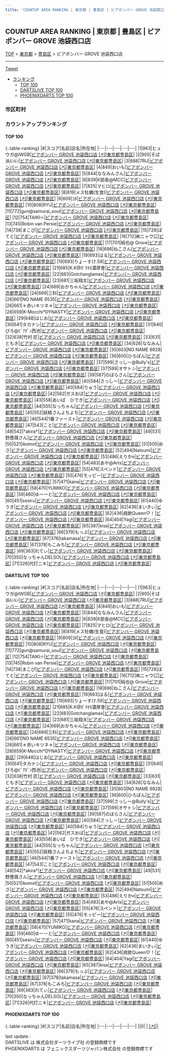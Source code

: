 ```yaml
---
title: 'COUNTUP AREA RANKING | 東京都 | 豊島区 | ビアポンバー GROVE 池袋西口店'
---
```

## COUNTUP AREA RANKING | 東京都 | 豊島区 | ビアポンバー GROVE 池袋西口店

[TOP](/darts/rank/) > [東京都](/darts/rank/東京都/) > [豊島区](/darts/rank/東京都/豊島区/) > ビアポンバー GROVE 池袋西口店

___

<a href="https://twitter.com/share?ref_src=twsrc%5Etfw" data-text="COUNTUP AREA RANKING | 東京都豊島区ビアポンバー GROVE 池袋西口店" class="twitter-share-button" data-hashtags="DARTSLIVE,PHOENIXDARTS,darts,ダーツ" data-show-count="false">Tweet</a>

* [ランキング](#カウントアップランキング)
    * [TOP 100](#top-100)
    * [DARTSLIVE TOP 100](#dartslive-top-100)
    * [PHOENIXDARTS TOP 100](#phoenixdarts-top-100)

### 市区町村

<ul>

</ul>

### カウントアップランキング

#### TOP 100



{:.table-ranking}
|#|スコア|名前|店名|所在地|
|---|---|---|---|---|
|1|963|<span class="rank-name-dl">ヒュウガ@IWGB</span>|<a href="/darts/rank/shops/58ad98675ab98f5f5f9f3321c1147265.html">ビアポンバー GROVE 池袋西口店</a> <a href="https://search.dartslive.com/jp/shop/58ad98675ab98f5f5f9f3321c1147265">[↗]</a>|<a href="/darts/rank/東京都/豊島区">東京都豊島区</a>|
|2|905|<span class="rank-name-dl">そば派ﾙﾝﾙﾝ</span>|<a href="/darts/rank/shops/58ad98675ab98f5f5f9f3321c1147265.html">ビアポンバー GROVE 池袋西口店</a> <a href="https://search.dartslive.com/jp/shop/58ad98675ab98f5f5f9f3321c1147265">[↗]</a>|<a href="/darts/rank/東京都/豊島区">東京都豊島区</a>|
|3|888|<span class="rank-name-dl">7RU</span>|<a href="/darts/rank/shops/58ad98675ab98f5f5f9f3321c1147265.html">ビアポンバー GROVE 池袋西口店</a> <a href="https://search.dartslive.com/jp/shop/58ad98675ab98f5f5f9f3321c1147265">[↗]</a>|<a href="/darts/rank/東京都/豊島区">東京都豊島区</a>|
|4|849|<span class="rank-name-dl">おいも</span>|<a href="/darts/rank/shops/58ad98675ab98f5f5f9f3321c1147265.html">ビアポンバー GROVE 池袋西口店</a> <a href="https://search.dartslive.com/jp/shop/58ad98675ab98f5f5f9f3321c1147265">[↗]</a>|<a href="/darts/rank/東京都/豊島区">東京都豊島区</a>|
|5|844|<span class="rank-name-dl">ななみんさん</span>|<a href="/darts/rank/shops/58ad98675ab98f5f5f9f3321c1147265.html">ビアポンバー GROVE 池袋西口店</a> <a href="https://search.dartslive.com/jp/shop/58ad98675ab98f5f5f9f3321c1147265">[↗]</a>|<a href="/darts/rank/東京都/豊島区">東京都豊島区</a>|
|6|839|<span class="rank-name-dl">K部長@MCC</span>|<a href="/darts/rank/shops/58ad98675ab98f5f5f9f3321c1147265.html">ビアポンバー GROVE 池袋西口店</a> <a href="https://search.dartslive.com/jp/shop/58ad98675ab98f5f5f9f3321c1147265">[↗]</a>|<a href="/darts/rank/東京都/豊島区">東京都豊島区</a>|
|7|825|<span class="rank-name-dl">マヒロ</span>|<a href="/darts/rank/shops/58ad98675ab98f5f5f9f3321c1147265.html">ビアポンバー GROVE 池袋西口店</a> <a href="https://search.dartslive.com/jp/shop/58ad98675ab98f5f5f9f3321c1147265">[↗]</a>|<a href="/darts/rank/東京都/豊島区">東京都豊島区</a>|
|8|819|<span class="rank-name-dl">メス牡蠣(生食)</span>|<a href="/darts/rank/shops/58ad98675ab98f5f5f9f3321c1147265.html">ビアポンバー GROVE 池袋西口店</a> <a href="https://search.dartslive.com/jp/shop/58ad98675ab98f5f5f9f3321c1147265">[↗]</a>|<a href="/darts/rank/東京都/豊島区">東京都豊島区</a>|
|9|809|<span class="rank-name-dl">ｺﾀ</span>|<a href="/darts/rank/shops/58ad98675ab98f5f5f9f3321c1147265.html">ビアポンバー GROVE 池袋西口店</a> <a href="https://search.dartslive.com/jp/shop/58ad98675ab98f5f5f9f3321c1147265">[↗]</a>|<a href="/darts/rank/東京都/豊島区">東京都豊島区</a>|
|10|808|<span class="rank-name-dl">RYU</span>|<a href="/darts/rank/shops/58ad98675ab98f5f5f9f3321c1147265.html">ビアポンバー GROVE 池袋西口店</a> <a href="https://search.dartslive.com/jp/shop/58ad98675ab98f5f5f9f3321c1147265">[↗]</a>|<a href="/darts/rank/東京都/豊島区">東京都豊島区</a>|
|11|772|<span class="rank-name-dl">gun@samurai_soul</span>|<a href="/darts/rank/shops/58ad98675ab98f5f5f9f3321c1147265.html">ビアポンバー GROVE 池袋西口店</a> <a href="https://search.dartslive.com/jp/shop/58ad98675ab98f5f5f9f3321c1147265">[↗]</a>|<a href="/darts/rank/東京都/豊島区">東京都豊島区</a>|
|12|754|<span class="rank-name-dl">TAIKI♾️</span>|<a href="/darts/rank/shops/58ad98675ab98f5f5f9f3321c1147265.html">ビアポンバー GROVE 池袋西口店</a> <a href="https://search.dartslive.com/jp/shop/58ad98675ab98f5f5f9f3321c1147265">[↗]</a>|<a href="/darts/rank/東京都/豊島区">東京都豊島区</a>|
|13|745|<span class="rank-name-dl">Robin van Persie</span>|<a href="/darts/rank/shops/58ad98675ab98f5f5f9f3321c1147265.html">ビアポンバー GROVE 池袋西口店</a> <a href="https://search.dartslive.com/jp/shop/58ad98675ab98f5f5f9f3321c1147265">[↗]</a>|<a href="/darts/rank/東京都/豊島区">東京都豊島区</a>|
|14|738|<span class="rank-name-dl">まこぴ</span>|<a href="/darts/rank/shops/58ad98675ab98f5f5f9f3321c1147265.html">ビアポンバー GROVE 池袋西口店</a> <a href="https://search.dartslive.com/jp/shop/58ad98675ab98f5f5f9f3321c1147265">[↗]</a>|<a href="/darts/rank/東京都/豊島区">東京都豊島区</a>|
|15|728|<span class="rank-name-dl">ぽてと</span>|<a href="/darts/rank/shops/58ad98675ab98f5f5f9f3321c1147265.html">ビアポンバー GROVE 池袋西口店</a> <a href="https://search.dartslive.com/jp/shop/58ad98675ab98f5f5f9f3321c1147265">[↗]</a>|<a href="/darts/rank/東京都/豊島区">東京都豊島区</a>|
|16|712|<span class="rank-name-dl">㈱ニャウ㌮</span>|<a href="/darts/rank/shops/58ad98675ab98f5f5f9f3321c1147265.html">ビアポンバー GROVE 池袋西口店</a> <a href="https://search.dartslive.com/jp/shop/58ad98675ab98f5f5f9f3321c1147265">[↗]</a>|<a href="/darts/rank/東京都/豊島区">東京都豊島区</a>|
|17|701|<span class="rank-name-dl">純也@ Grove</span>|<a href="/darts/rank/shops/58ad98675ab98f5f5f9f3321c1147265.html">ビアポンバー GROVE 池袋西口店</a> <a href="https://search.dartslive.com/jp/shop/58ad98675ab98f5f5f9f3321c1147265">[↗]</a>|<a href="/darts/rank/東京都/豊島区">東京都豊島区</a>|
|18|696|<span class="rank-name-dl">ねこさん</span>|<a href="/darts/rank/shops/58ad98675ab98f5f5f9f3321c1147265.html">ビアポンバー GROVE 池袋西口店</a> <a href="https://search.dartslive.com/jp/shop/58ad98675ab98f5f5f9f3321c1147265">[↗]</a>|<a href="/darts/rank/東京都/豊島区">東京都豊島区</a>|
|19|693|<span class="rank-name-dl">はる</span>|<a href="/darts/rank/shops/58ad98675ab98f5f5f9f3321c1147265.html">ビアポンバー GROVE 池袋西口店</a> <a href="https://search.dartslive.com/jp/shop/58ad98675ab98f5f5f9f3321c1147265">[↗]</a>|<a href="/darts/rank/東京都/豊島区">東京都豊島区</a>|
|19|693|<span class="rank-name-dl">りょーすけ.59</span>|<a href="/darts/rank/shops/58ad98675ab98f5f5f9f3321c1147265.html">ビアポンバー GROVE 池袋西口店</a> <a href="https://search.dartslive.com/jp/shop/58ad98675ab98f5f5f9f3321c1147265">[↗]</a>|<a href="/darts/rank/東京都/豊島区">東京都豊島区</a>|
|21|685|<span class="rank-name-dl">K.K@ｶﾞﾁﾎﾓ濃厚會</span>|<a href="/darts/rank/shops/58ad98675ab98f5f5f9f3321c1147265.html">ビアポンバー GROVE 池袋西口店</a> <a href="https://search.dartslive.com/jp/shop/58ad98675ab98f5f5f9f3321c1147265">[↗]</a>|<a href="/darts/rank/東京都/豊島区">東京都豊島区</a>|
|22|683|<span class="rank-name-dl">Gotchanglamax</span>|<a href="/darts/rank/shops/58ad98675ab98f5f5f9f3321c1147265.html">ビアポンバー GROVE 池袋西口店</a> <a href="https://search.dartslive.com/jp/shop/58ad98675ab98f5f5f9f3321c1147265">[↗]</a>|<a href="/darts/rank/東京都/豊島区">東京都豊島区</a>|
|23|681|<span class="rank-name-dl">三坂翔太</span>|<a href="/darts/rank/shops/58ad98675ab98f5f5f9f3321c1147265.html">ビアポンバー GROVE 池袋西口店</a> <a href="https://search.dartslive.com/jp/shop/58ad98675ab98f5f5f9f3321c1147265">[↗]</a>|<a href="/darts/rank/東京都/豊島区">東京都豊島区</a>|
|24|669|<span class="rank-name-dl">おかちゃん</span>|<a href="/darts/rank/shops/58ad98675ab98f5f5f9f3321c1147265.html">ビアポンバー GROVE 池袋西口店</a> <a href="https://search.dartslive.com/jp/shop/58ad98675ab98f5f5f9f3321c1147265">[↗]</a>|<a href="/darts/rank/東京都/豊島区">東京都豊島区</a>|
|24|669|<span class="rank-name-dl">三科</span>|<a href="/darts/rank/shops/58ad98675ab98f5f5f9f3321c1147265.html">ビアポンバー GROVE 池袋西口店</a> <a href="https://search.dartslive.com/jp/shop/58ad98675ab98f5f5f9f3321c1147265">[↗]</a>|<a href="/darts/rank/東京都/豊島区">東京都豊島区</a>|
|26|661|<span class="rank-name-dl">NO NAME 6535</span>|<a href="/darts/rank/shops/58ad98675ab98f5f5f9f3321c1147265.html">ビアポンバー GROVE 池袋西口店</a> <a href="https://search.dartslive.com/jp/shop/58ad98675ab98f5f5f9f3321c1147265">[↗]</a>|<a href="/darts/rank/東京都/豊島区">東京都豊島区</a>|
|26|661|<span class="rank-name-dl">＊赤いキツネ＊</span>|<a href="/darts/rank/shops/58ad98675ab98f5f5f9f3321c1147265.html">ビアポンバー GROVE 池袋西口店</a> <a href="https://search.dartslive.com/jp/shop/58ad98675ab98f5f5f9f3321c1147265">[↗]</a>|<a href="/darts/rank/東京都/豊島区">東京都豊島区</a>|
|28|659|<span class="rank-name-dl">K-Mocchi*DYNASTY</span>|<a href="/darts/rank/shops/58ad98675ab98f5f5f9f3321c1147265.html">ビアポンバー GROVE 池袋西口店</a> <a href="https://search.dartslive.com/jp/shop/58ad98675ab98f5f5f9f3321c1147265">[↗]</a>|<a href="/darts/rank/東京都/豊島区">東京都豊島区</a>|
|29|648|<span class="rank-name-dl">はじお</span>|<a href="/darts/rank/shops/58ad98675ab98f5f5f9f3321c1147265.html">ビアポンバー GROVE 池袋西口店</a> <a href="https://search.dartslive.com/jp/shop/58ad98675ab98f5f5f9f3321c1147265">[↗]</a>|<a href="/darts/rank/東京都/豊島区">東京都豊島区</a>|
|30|641|<span class="rank-name-dl">タカナシ</span>|<a href="/darts/rank/shops/58ad98675ab98f5f5f9f3321c1147265.html">ビアポンバー GROVE 池袋西口店</a> <a href="https://search.dartslive.com/jp/shop/58ad98675ab98f5f5f9f3321c1147265">[↗]</a>|<a href="/darts/rank/東京都/豊島区">東京都豊島区</a>|
|31|640|<span class="rank-name-dl">ぴろ@ﾋﾞｱﾎﾟﾝ西池</span>|<a href="/darts/rank/shops/58ad98675ab98f5f5f9f3321c1147265.html">ビアポンバー GROVE 池袋西口店</a> <a href="https://search.dartslive.com/jp/shop/58ad98675ab98f5f5f9f3321c1147265">[↗]</a>|<a href="/darts/rank/東京都/豊島区">東京都豊島区</a>|
|32|638|<span class="rank-name-dl">竹村 匠</span>|<a href="/darts/rank/shops/58ad98675ab98f5f5f9f3321c1147265.html">ビアポンバー GROVE 池袋西口店</a> <a href="https://search.dartslive.com/jp/shop/58ad98675ab98f5f5f9f3321c1147265">[↗]</a>|<a href="/darts/rank/東京都/豊島区">東京都豊島区</a>|
|33|631|<span class="rank-name-dl">ともき</span>|<a href="/darts/rank/shops/58ad98675ab98f5f5f9f3321c1147265.html">ビアポンバー GROVE 池袋西口店</a> <a href="https://search.dartslive.com/jp/shop/58ad98675ab98f5f5f9f3321c1147265">[↗]</a>|<a href="/darts/rank/東京都/豊島区">東京都豊島区</a>|
|34|626|<span class="rank-name-dl">ななみん</span>|<a href="/darts/rank/shops/58ad98675ab98f5f5f9f3321c1147265.html">ビアポンバー GROVE 池袋西口店</a> <a href="https://search.dartslive.com/jp/shop/58ad98675ab98f5f5f9f3321c1147265">[↗]</a>|<a href="/darts/rank/東京都/豊島区">東京都豊島区</a>|
|35|603|<span class="rank-name-dl">NO NAME 6928</span>|<a href="/darts/rank/shops/58ad98675ab98f5f5f9f3321c1147265.html">ビアポンバー GROVE 池袋西口店</a> <a href="https://search.dartslive.com/jp/shop/58ad98675ab98f5f5f9f3321c1147265">[↗]</a>|<a href="/darts/rank/東京都/豊島区">東京都豊島区</a>|
|36|600|<span class="rank-name-dl">ひろぽん</span>|<a href="/darts/rank/shops/58ad98675ab98f5f5f9f3321c1147265.html">ビアポンバー GROVE 池袋西口店</a> <a href="https://search.dartslive.com/jp/shop/58ad98675ab98f5f5f9f3321c1147265">[↗]</a>|<a href="/darts/rank/東京都/豊島区">東京都豊島区</a>|
|37|599|<span class="rank-name-dl">さっしー@Bully&#x27;s</span>|<a href="/darts/rank/shops/58ad98675ab98f5f5f9f3321c1147265.html">ビアポンバー GROVE 池袋西口店</a> <a href="https://search.dartslive.com/jp/shop/58ad98675ab98f5f5f9f3321c1147265">[↗]</a>|<a href="/darts/rank/東京都/豊島区">東京都豊島区</a>|
|37|599|<span class="rank-name-dl">オサトシ</span>|<a href="/darts/rank/shops/58ad98675ab98f5f5f9f3321c1147265.html">ビアポンバー GROVE 池袋西口店</a> <a href="https://search.dartslive.com/jp/shop/58ad98675ab98f5f5f9f3321c1147265">[↗]</a>|<a href="/darts/rank/東京都/豊島区">東京都豊島区</a>|
|39|587|<span class="rank-name-dl">のばらさん</span>|<a href="/darts/rank/shops/58ad98675ab98f5f5f9f3321c1147265.html">ビアポンバー GROVE 池袋西口店</a> <a href="https://search.dartslive.com/jp/shop/58ad98675ab98f5f5f9f3321c1147265">[↗]</a>|<a href="/darts/rank/東京都/豊島区">東京都豊島区</a>|
|40|584|<span class="rank-name-dl">さっしー</span>|<a href="/darts/rank/shops/58ad98675ab98f5f5f9f3321c1147265.html">ビアポンバー GROVE 池袋西口店</a> <a href="https://search.dartslive.com/jp/shop/58ad98675ab98f5f5f9f3321c1147265">[↗]</a>|<a href="/darts/rank/東京都/豊島区">東京都豊島区</a>|
|40|584|<span class="rank-name-dl">りゅう</span>|<a href="/darts/rank/shops/58ad98675ab98f5f5f9f3321c1147265.html">ビアポンバー GROVE 池袋西口店</a> <a href="https://search.dartslive.com/jp/shop/58ad98675ab98f5f5f9f3321c1147265">[↗]</a>|<a href="/darts/rank/東京都/豊島区">東京都豊島区</a>|
|42|562|<span class="rank-name-dl">ガスおば</span>|<a href="/darts/rank/shops/58ad98675ab98f5f5f9f3321c1147265.html">ビアポンバー GROVE 池袋西口店</a> <a href="https://search.dartslive.com/jp/shop/58ad98675ab98f5f5f9f3321c1147265">[↗]</a>|<a href="/darts/rank/東京都/豊島区">東京都豊島区</a>|
|43|558|<span class="rank-name-dl">あいば　ひでき</span>|<a href="/darts/rank/shops/58ad98675ab98f5f5f9f3321c1147265.html">ビアポンバー GROVE 池袋西口店</a> <a href="https://search.dartslive.com/jp/shop/58ad98675ab98f5f5f9f3321c1147265">[↗]</a>|<a href="/darts/rank/東京都/豊島区">東京都豊島区</a>|
|44|555|<span class="rank-name-dl">なっちゃん</span>|<a href="/darts/rank/shops/58ad98675ab98f5f5f9f3321c1147265.html">ビアポンバー GROVE 池袋西口店</a> <a href="https://search.dartslive.com/jp/shop/58ad98675ab98f5f5f9f3321c1147265">[↗]</a>|<a href="/darts/rank/東京都/豊島区">東京都豊島区</a>|
|45|552|<span class="rank-name-dl">妖精さんよちよち</span>|<a href="/darts/rank/shops/58ad98675ab98f5f5f9f3321c1147265.html">ビアポンバー GROVE 池袋西口店</a> <a href="https://search.dartslive.com/jp/shop/58ad98675ab98f5f5f9f3321c1147265">[↗]</a>|<a href="/darts/rank/東京都/豊島区">東京都豊島区</a>|
|46|544|<span class="rank-name-dl">1番ファースト</span>|<a href="/darts/rank/shops/58ad98675ab98f5f5f9f3321c1147265.html">ビアポンバー GROVE 池袋西口店</a> <a href="https://search.dartslive.com/jp/shop/58ad98675ab98f5f5f9f3321c1147265">[↗]</a>|<a href="/darts/rank/東京都/豊島区">東京都豊島区</a>|
|47|543|<span class="rank-name-dl">こと</span>|<a href="/darts/rank/shops/58ad98675ab98f5f5f9f3321c1147265.html">ビアポンバー GROVE 池袋西口店</a> <a href="https://search.dartslive.com/jp/shop/58ad98675ab98f5f5f9f3321c1147265">[↗]</a>|<a href="/darts/rank/東京都/豊島区">東京都豊島区</a>|
|48|542|<span class="rank-name-dl">†akira†</span>|<a href="/darts/rank/shops/58ad98675ab98f5f5f9f3321c1147265.html">ビアポンバー GROVE 池袋西口店</a> <a href="https://search.dartslive.com/jp/shop/58ad98675ab98f5f5f9f3321c1147265">[↗]</a>|<a href="/darts/rank/東京都/豊島区">東京都豊島区</a>|
|49|531|<span class="rank-name-dl">野薔薇さん</span>|<a href="/darts/rank/shops/58ad98675ab98f5f5f9f3321c1147265.html">ビアポンバー GROVE 池袋西口店</a> <a href="https://search.dartslive.com/jp/shop/58ad98675ab98f5f5f9f3321c1147265">[↗]</a>|<a href="/darts/rank/東京都/豊島区">東京都豊島区</a>|
|50|521|<span class="rank-name-dl">ikomot</span>|<a href="/darts/rank/shops/58ad98675ab98f5f5f9f3321c1147265.html">ビアポンバー GROVE 池袋西口店</a> <a href="https://search.dartslive.com/jp/shop/58ad98675ab98f5f5f9f3321c1147265">[↗]</a>|<a href="/darts/rank/東京都/豊島区">東京都豊島区</a>|
|51|505|<span class="rank-name-dl">めさ</span>|<a href="/darts/rank/shops/58ad98675ab98f5f5f9f3321c1147265.html">ビアポンバー GROVE 池袋西口店</a> <a href="https://search.dartslive.com/jp/shop/58ad98675ab98f5f5f9f3321c1147265">[↗]</a>|<a href="/darts/rank/東京都/豊島区">東京都豊島区</a>|
|52|494|<span class="rank-name-dl">Natsumi</span>|<a href="/darts/rank/shops/58ad98675ab98f5f5f9f3321c1147265.html">ビアポンバー GROVE 池袋西口店</a> <a href="https://search.dartslive.com/jp/shop/58ad98675ab98f5f5f9f3321c1147265">[↗]</a>|<a href="/darts/rank/東京都/豊島区">東京都豊島区</a>|
|53|486|<span class="rank-name-dl">えりかฅ</span>|<a href="/darts/rank/shops/58ad98675ab98f5f5f9f3321c1147265.html">ビアポンバー GROVE 池袋西口店</a> <a href="https://search.dartslive.com/jp/shop/58ad98675ab98f5f5f9f3321c1147265">[↗]</a>|<a href="/darts/rank/東京都/豊島区">東京都豊島区</a>|
|54|483|<span class="rank-name-dl">あや@Arts</span>|<a href="/darts/rank/shops/58ad98675ab98f5f5f9f3321c1147265.html">ビアポンバー GROVE 池袋西口店</a> <a href="https://search.dartslive.com/jp/shop/58ad98675ab98f5f5f9f3321c1147265">[↗]</a>|<a href="/darts/rank/東京都/豊島区">東京都豊島区</a>|
|55|476|<span class="rank-name-dl">スペンド</span>|<a href="/darts/rank/shops/58ad98675ab98f5f5f9f3321c1147265.html">ビアポンバー GROVE 池袋西口店</a> <a href="https://search.dartslive.com/jp/shop/58ad98675ab98f5f5f9f3321c1147265">[↗]</a>|<a href="/darts/rank/東京都/豊島区">東京都豊島区</a>|
|55|476|<span class="rank-name-dl">モッピー</span>|<a href="/darts/rank/shops/58ad98675ab98f5f5f9f3321c1147265.html">ビアポンバー GROVE 池袋西口店</a> <a href="https://search.dartslive.com/jp/shop/58ad98675ab98f5f5f9f3321c1147265">[↗]</a>|<a href="/darts/rank/東京都/豊島区">東京都豊島区</a>|
|57|471|<span class="rank-name-dl">kana</span>|<a href="/darts/rank/shops/58ad98675ab98f5f5f9f3321c1147265.html">ビアポンバー GROVE 池袋西口店</a> <a href="https://search.dartslive.com/jp/shop/58ad98675ab98f5f5f9f3321c1147265">[↗]</a>|<a href="/darts/rank/東京都/豊島区">東京都豊島区</a>|
|58|470|<span class="rank-name-dl">YUMIKO</span>|<a href="/darts/rank/shops/58ad98675ab98f5f5f9f3321c1147265.html">ビアポンバー GROVE 池袋西口店</a> <a href="https://search.dartslive.com/jp/shop/58ad98675ab98f5f5f9f3321c1147265">[↗]</a>|<a href="/darts/rank/東京都/豊島区">東京都豊島区</a>|
|59|460|<span class="rank-name-dl">ゆーーと</span>|<a href="/darts/rank/shops/58ad98675ab98f5f5f9f3321c1147265.html">ビアポンバー GROVE 池袋西口店</a> <a href="https://search.dartslive.com/jp/shop/58ad98675ab98f5f5f9f3321c1147265">[↗]</a>|<a href="/darts/rank/東京都/豊島区">東京都豊島区</a>|
|60|451|<span class="rank-name-dl">sesiru</span>|<a href="/darts/rank/shops/58ad98675ab98f5f5f9f3321c1147265.html">ビアポンバー GROVE 池袋西口店</a> <a href="https://search.dartslive.com/jp/shop/58ad98675ab98f5f5f9f3321c1147265">[↗]</a>|<a href="/darts/rank/東京都/豊島区">東京都豊島区</a>|
|61|440|<span class="rank-name-dl">ゆうき</span>|<a href="/darts/rank/shops/58ad98675ab98f5f5f9f3321c1147265.html">ビアポンバー GROVE 池袋西口店</a> <a href="https://search.dartslive.com/jp/shop/58ad98675ab98f5f5f9f3321c1147265">[↗]</a>|<a href="/darts/rank/東京都/豊島区">東京都豊島区</a>|
|62|436|<span class="rank-name-dl">まいきぃ</span>|<a href="/darts/rank/shops/58ad98675ab98f5f5f9f3321c1147265.html">ビアポンバー GROVE 池袋西口店</a> <a href="https://search.dartslive.com/jp/shop/58ad98675ab98f5f5f9f3321c1147265">[↗]</a>|<a href="/darts/rank/東京都/豊島区">東京都豊島区</a>|
|62|436|<span class="rank-name-dl">病飲Queen♡！</span>|<a href="/darts/rank/shops/58ad98675ab98f5f5f9f3321c1147265.html">ビアポンバー GROVE 池袋西口店</a> <a href="https://search.dartslive.com/jp/shop/58ad98675ab98f5f5f9f3321c1147265">[↗]</a>|<a href="/darts/rank/東京都/豊島区">東京都豊島区</a>|
|64|404|<span class="rank-name-dl">Yagi</span>|<a href="/darts/rank/shops/58ad98675ab98f5f5f9f3321c1147265.html">ビアポンバー GROVE 池袋西口店</a> <a href="https://search.dartslive.com/jp/shop/58ad98675ab98f5f5f9f3321c1147265">[↗]</a>|<a href="/darts/rank/東京都/豊島区">東京都豊島区</a>|
|65|387|<span class="rank-name-dl">kisa</span>|<a href="/darts/rank/shops/58ad98675ab98f5f5f9f3321c1147265.html">ビアポンバー GROVE 池袋西口店</a> <a href="https://search.dartslive.com/jp/shop/58ad98675ab98f5f5f9f3321c1147265">[↗]</a>|<a href="/darts/rank/東京都/豊島区">東京都豊島区</a>|
|66|379|<span class="rank-name-dl">もっぷ</span>|<a href="/darts/rank/shops/58ad98675ab98f5f5f9f3321c1147265.html">ビアポンバー GROVE 池袋西口店</a> <a href="https://search.dartslive.com/jp/shop/58ad98675ab98f5f5f9f3321c1147265">[↗]</a>|<a href="/darts/rank/東京都/豊島区">東京都豊島区</a>|
|67|378|<span class="rank-name-dl">takamasa</span>|<a href="/darts/rank/shops/58ad98675ab98f5f5f9f3321c1147265.html">ビアポンバー GROVE 池袋西口店</a> <a href="https://search.dartslive.com/jp/shop/58ad98675ab98f5f5f9f3321c1147265">[↗]</a>|<a href="/darts/rank/東京都/豊島区">東京都豊島区</a>|
|67|378|<span class="rank-name-dl">もこみち</span>|<a href="/darts/rank/shops/58ad98675ab98f5f5f9f3321c1147265.html">ビアポンバー GROVE 池袋西口店</a> <a href="https://search.dartslive.com/jp/shop/58ad98675ab98f5f5f9f3321c1147265">[↗]</a>|<a href="/darts/rank/東京都/豊島区">東京都豊島区</a>|
|69|363|<span class="rank-name-dl">れてぃ</span>|<a href="/darts/rank/shops/58ad98675ab98f5f5f9f3321c1147265.html">ビアポンバー GROVE 池袋西口店</a> <a href="https://search.dartslive.com/jp/shop/58ad98675ab98f5f5f9f3321c1147265">[↗]</a>|<a href="/darts/rank/東京都/豊島区">東京都豊島区</a>|
|70|350|<span class="rank-name-dl">なっちゃんDELSOL</span>|<a href="/darts/rank/shops/58ad98675ab98f5f5f9f3321c1147265.html">ビアポンバー GROVE 池袋西口店</a> <a href="https://search.dartslive.com/jp/shop/58ad98675ab98f5f5f9f3321c1147265">[↗]</a>|<a href="/darts/rank/東京都/豊島区">東京都豊島区</a>|
|71|326|<span class="rank-name-dl">代打ニキ</span>|<a href="/darts/rank/shops/58ad98675ab98f5f5f9f3321c1147265.html">ビアポンバー GROVE 池袋西口店</a> <a href="https://search.dartslive.com/jp/shop/58ad98675ab98f5f5f9f3321c1147265">[↗]</a>|<a href="/darts/rank/東京都/豊島区">東京都豊島区</a>|


#### DARTSLIVE TOP 100



{:.table-ranking}
|#|スコア|名前|店名|所在地|
|---|---|---|---|---|
|1|963|<span class="rank-name-dl">ヒュウガ@IWGB</span>|<a href="/darts/rank/shops/58ad98675ab98f5f5f9f3321c1147265.html">ビアポンバー GROVE 池袋西口店</a> <a href="https://search.dartslive.com/jp/shop/58ad98675ab98f5f5f9f3321c1147265">[↗]</a>|<a href="/darts/rank/東京都/豊島区">東京都豊島区</a>|
|2|905|<span class="rank-name-dl">そば派ﾙﾝﾙﾝ</span>|<a href="/darts/rank/shops/58ad98675ab98f5f5f9f3321c1147265.html">ビアポンバー GROVE 池袋西口店</a> <a href="https://search.dartslive.com/jp/shop/58ad98675ab98f5f5f9f3321c1147265">[↗]</a>|<a href="/darts/rank/東京都/豊島区">東京都豊島区</a>|
|3|888|<span class="rank-name-dl">7RU</span>|<a href="/darts/rank/shops/58ad98675ab98f5f5f9f3321c1147265.html">ビアポンバー GROVE 池袋西口店</a> <a href="https://search.dartslive.com/jp/shop/58ad98675ab98f5f5f9f3321c1147265">[↗]</a>|<a href="/darts/rank/東京都/豊島区">東京都豊島区</a>|
|4|849|<span class="rank-name-dl">おいも</span>|<a href="/darts/rank/shops/58ad98675ab98f5f5f9f3321c1147265.html">ビアポンバー GROVE 池袋西口店</a> <a href="https://search.dartslive.com/jp/shop/58ad98675ab98f5f5f9f3321c1147265">[↗]</a>|<a href="/darts/rank/東京都/豊島区">東京都豊島区</a>|
|5|844|<span class="rank-name-dl">ななみんさん</span>|<a href="/darts/rank/shops/58ad98675ab98f5f5f9f3321c1147265.html">ビアポンバー GROVE 池袋西口店</a> <a href="https://search.dartslive.com/jp/shop/58ad98675ab98f5f5f9f3321c1147265">[↗]</a>|<a href="/darts/rank/東京都/豊島区">東京都豊島区</a>|
|6|839|<span class="rank-name-dl">K部長@MCC</span>|<a href="/darts/rank/shops/58ad98675ab98f5f5f9f3321c1147265.html">ビアポンバー GROVE 池袋西口店</a> <a href="https://search.dartslive.com/jp/shop/58ad98675ab98f5f5f9f3321c1147265">[↗]</a>|<a href="/darts/rank/東京都/豊島区">東京都豊島区</a>|
|7|825|<span class="rank-name-dl">マヒロ</span>|<a href="/darts/rank/shops/58ad98675ab98f5f5f9f3321c1147265.html">ビアポンバー GROVE 池袋西口店</a> <a href="https://search.dartslive.com/jp/shop/58ad98675ab98f5f5f9f3321c1147265">[↗]</a>|<a href="/darts/rank/東京都/豊島区">東京都豊島区</a>|
|8|819|<span class="rank-name-dl">メス牡蠣(生食)</span>|<a href="/darts/rank/shops/58ad98675ab98f5f5f9f3321c1147265.html">ビアポンバー GROVE 池袋西口店</a> <a href="https://search.dartslive.com/jp/shop/58ad98675ab98f5f5f9f3321c1147265">[↗]</a>|<a href="/darts/rank/東京都/豊島区">東京都豊島区</a>|
|9|809|<span class="rank-name-dl">ｺﾀ</span>|<a href="/darts/rank/shops/58ad98675ab98f5f5f9f3321c1147265.html">ビアポンバー GROVE 池袋西口店</a> <a href="https://search.dartslive.com/jp/shop/58ad98675ab98f5f5f9f3321c1147265">[↗]</a>|<a href="/darts/rank/東京都/豊島区">東京都豊島区</a>|
|10|808|<span class="rank-name-dl">RYU</span>|<a href="/darts/rank/shops/58ad98675ab98f5f5f9f3321c1147265.html">ビアポンバー GROVE 池袋西口店</a> <a href="https://search.dartslive.com/jp/shop/58ad98675ab98f5f5f9f3321c1147265">[↗]</a>|<a href="/darts/rank/東京都/豊島区">東京都豊島区</a>|
|11|772|<span class="rank-name-dl">gun@samurai_soul</span>|<a href="/darts/rank/shops/58ad98675ab98f5f5f9f3321c1147265.html">ビアポンバー GROVE 池袋西口店</a> <a href="https://search.dartslive.com/jp/shop/58ad98675ab98f5f5f9f3321c1147265">[↗]</a>|<a href="/darts/rank/東京都/豊島区">東京都豊島区</a>|
|12|754|<span class="rank-name-dl">TAIKI♾️</span>|<a href="/darts/rank/shops/58ad98675ab98f5f5f9f3321c1147265.html">ビアポンバー GROVE 池袋西口店</a> <a href="https://search.dartslive.com/jp/shop/58ad98675ab98f5f5f9f3321c1147265">[↗]</a>|<a href="/darts/rank/東京都/豊島区">東京都豊島区</a>|
|13|745|<span class="rank-name-dl">Robin van Persie</span>|<a href="/darts/rank/shops/58ad98675ab98f5f5f9f3321c1147265.html">ビアポンバー GROVE 池袋西口店</a> <a href="https://search.dartslive.com/jp/shop/58ad98675ab98f5f5f9f3321c1147265">[↗]</a>|<a href="/darts/rank/東京都/豊島区">東京都豊島区</a>|
|14|738|<span class="rank-name-dl">まこぴ</span>|<a href="/darts/rank/shops/58ad98675ab98f5f5f9f3321c1147265.html">ビアポンバー GROVE 池袋西口店</a> <a href="https://search.dartslive.com/jp/shop/58ad98675ab98f5f5f9f3321c1147265">[↗]</a>|<a href="/darts/rank/東京都/豊島区">東京都豊島区</a>|
|15|728|<span class="rank-name-dl">ぽてと</span>|<a href="/darts/rank/shops/58ad98675ab98f5f5f9f3321c1147265.html">ビアポンバー GROVE 池袋西口店</a> <a href="https://search.dartslive.com/jp/shop/58ad98675ab98f5f5f9f3321c1147265">[↗]</a>|<a href="/darts/rank/東京都/豊島区">東京都豊島区</a>|
|16|712|<span class="rank-name-dl">㈱ニャウ㌮</span>|<a href="/darts/rank/shops/58ad98675ab98f5f5f9f3321c1147265.html">ビアポンバー GROVE 池袋西口店</a> <a href="https://search.dartslive.com/jp/shop/58ad98675ab98f5f5f9f3321c1147265">[↗]</a>|<a href="/darts/rank/東京都/豊島区">東京都豊島区</a>|
|17|701|<span class="rank-name-dl">純也@ Grove</span>|<a href="/darts/rank/shops/58ad98675ab98f5f5f9f3321c1147265.html">ビアポンバー GROVE 池袋西口店</a> <a href="https://search.dartslive.com/jp/shop/58ad98675ab98f5f5f9f3321c1147265">[↗]</a>|<a href="/darts/rank/東京都/豊島区">東京都豊島区</a>|
|18|696|<span class="rank-name-dl">ねこさん</span>|<a href="/darts/rank/shops/58ad98675ab98f5f5f9f3321c1147265.html">ビアポンバー GROVE 池袋西口店</a> <a href="https://search.dartslive.com/jp/shop/58ad98675ab98f5f5f9f3321c1147265">[↗]</a>|<a href="/darts/rank/東京都/豊島区">東京都豊島区</a>|
|19|693|<span class="rank-name-dl">はる</span>|<a href="/darts/rank/shops/58ad98675ab98f5f5f9f3321c1147265.html">ビアポンバー GROVE 池袋西口店</a> <a href="https://search.dartslive.com/jp/shop/58ad98675ab98f5f5f9f3321c1147265">[↗]</a>|<a href="/darts/rank/東京都/豊島区">東京都豊島区</a>|
|19|693|<span class="rank-name-dl">りょーすけ.59</span>|<a href="/darts/rank/shops/58ad98675ab98f5f5f9f3321c1147265.html">ビアポンバー GROVE 池袋西口店</a> <a href="https://search.dartslive.com/jp/shop/58ad98675ab98f5f5f9f3321c1147265">[↗]</a>|<a href="/darts/rank/東京都/豊島区">東京都豊島区</a>|
|21|685|<span class="rank-name-dl">K.K@ｶﾞﾁﾎﾓ濃厚會</span>|<a href="/darts/rank/shops/58ad98675ab98f5f5f9f3321c1147265.html">ビアポンバー GROVE 池袋西口店</a> <a href="https://search.dartslive.com/jp/shop/58ad98675ab98f5f5f9f3321c1147265">[↗]</a>|<a href="/darts/rank/東京都/豊島区">東京都豊島区</a>|
|22|683|<span class="rank-name-dl">Gotchanglamax</span>|<a href="/darts/rank/shops/58ad98675ab98f5f5f9f3321c1147265.html">ビアポンバー GROVE 池袋西口店</a> <a href="https://search.dartslive.com/jp/shop/58ad98675ab98f5f5f9f3321c1147265">[↗]</a>|<a href="/darts/rank/東京都/豊島区">東京都豊島区</a>|
|23|681|<span class="rank-name-dl">三坂翔太</span>|<a href="/darts/rank/shops/58ad98675ab98f5f5f9f3321c1147265.html">ビアポンバー GROVE 池袋西口店</a> <a href="https://search.dartslive.com/jp/shop/58ad98675ab98f5f5f9f3321c1147265">[↗]</a>|<a href="/darts/rank/東京都/豊島区">東京都豊島区</a>|
|24|669|<span class="rank-name-dl">おかちゃん</span>|<a href="/darts/rank/shops/58ad98675ab98f5f5f9f3321c1147265.html">ビアポンバー GROVE 池袋西口店</a> <a href="https://search.dartslive.com/jp/shop/58ad98675ab98f5f5f9f3321c1147265">[↗]</a>|<a href="/darts/rank/東京都/豊島区">東京都豊島区</a>|
|24|669|<span class="rank-name-dl">三科</span>|<a href="/darts/rank/shops/58ad98675ab98f5f5f9f3321c1147265.html">ビアポンバー GROVE 池袋西口店</a> <a href="https://search.dartslive.com/jp/shop/58ad98675ab98f5f5f9f3321c1147265">[↗]</a>|<a href="/darts/rank/東京都/豊島区">東京都豊島区</a>|
|26|661|<span class="rank-name-dl">NO NAME 6535</span>|<a href="/darts/rank/shops/58ad98675ab98f5f5f9f3321c1147265.html">ビアポンバー GROVE 池袋西口店</a> <a href="https://search.dartslive.com/jp/shop/58ad98675ab98f5f5f9f3321c1147265">[↗]</a>|<a href="/darts/rank/東京都/豊島区">東京都豊島区</a>|
|26|661|<span class="rank-name-dl">＊赤いキツネ＊</span>|<a href="/darts/rank/shops/58ad98675ab98f5f5f9f3321c1147265.html">ビアポンバー GROVE 池袋西口店</a> <a href="https://search.dartslive.com/jp/shop/58ad98675ab98f5f5f9f3321c1147265">[↗]</a>|<a href="/darts/rank/東京都/豊島区">東京都豊島区</a>|
|28|659|<span class="rank-name-dl">K-Mocchi*DYNASTY</span>|<a href="/darts/rank/shops/58ad98675ab98f5f5f9f3321c1147265.html">ビアポンバー GROVE 池袋西口店</a> <a href="https://search.dartslive.com/jp/shop/58ad98675ab98f5f5f9f3321c1147265">[↗]</a>|<a href="/darts/rank/東京都/豊島区">東京都豊島区</a>|
|29|648|<span class="rank-name-dl">はじお</span>|<a href="/darts/rank/shops/58ad98675ab98f5f5f9f3321c1147265.html">ビアポンバー GROVE 池袋西口店</a> <a href="https://search.dartslive.com/jp/shop/58ad98675ab98f5f5f9f3321c1147265">[↗]</a>|<a href="/darts/rank/東京都/豊島区">東京都豊島区</a>|
|30|641|<span class="rank-name-dl">タカナシ</span>|<a href="/darts/rank/shops/58ad98675ab98f5f5f9f3321c1147265.html">ビアポンバー GROVE 池袋西口店</a> <a href="https://search.dartslive.com/jp/shop/58ad98675ab98f5f5f9f3321c1147265">[↗]</a>|<a href="/darts/rank/東京都/豊島区">東京都豊島区</a>|
|31|640|<span class="rank-name-dl">ぴろ@ﾋﾞｱﾎﾟﾝ西池</span>|<a href="/darts/rank/shops/58ad98675ab98f5f5f9f3321c1147265.html">ビアポンバー GROVE 池袋西口店</a> <a href="https://search.dartslive.com/jp/shop/58ad98675ab98f5f5f9f3321c1147265">[↗]</a>|<a href="/darts/rank/東京都/豊島区">東京都豊島区</a>|
|32|638|<span class="rank-name-dl">竹村 匠</span>|<a href="/darts/rank/shops/58ad98675ab98f5f5f9f3321c1147265.html">ビアポンバー GROVE 池袋西口店</a> <a href="https://search.dartslive.com/jp/shop/58ad98675ab98f5f5f9f3321c1147265">[↗]</a>|<a href="/darts/rank/東京都/豊島区">東京都豊島区</a>|
|33|631|<span class="rank-name-dl">ともき</span>|<a href="/darts/rank/shops/58ad98675ab98f5f5f9f3321c1147265.html">ビアポンバー GROVE 池袋西口店</a> <a href="https://search.dartslive.com/jp/shop/58ad98675ab98f5f5f9f3321c1147265">[↗]</a>|<a href="/darts/rank/東京都/豊島区">東京都豊島区</a>|
|34|626|<span class="rank-name-dl">ななみん</span>|<a href="/darts/rank/shops/58ad98675ab98f5f5f9f3321c1147265.html">ビアポンバー GROVE 池袋西口店</a> <a href="https://search.dartslive.com/jp/shop/58ad98675ab98f5f5f9f3321c1147265">[↗]</a>|<a href="/darts/rank/東京都/豊島区">東京都豊島区</a>|
|35|603|<span class="rank-name-dl">NO NAME 6928</span>|<a href="/darts/rank/shops/58ad98675ab98f5f5f9f3321c1147265.html">ビアポンバー GROVE 池袋西口店</a> <a href="https://search.dartslive.com/jp/shop/58ad98675ab98f5f5f9f3321c1147265">[↗]</a>|<a href="/darts/rank/東京都/豊島区">東京都豊島区</a>|
|36|600|<span class="rank-name-dl">ひろぽん</span>|<a href="/darts/rank/shops/58ad98675ab98f5f5f9f3321c1147265.html">ビアポンバー GROVE 池袋西口店</a> <a href="https://search.dartslive.com/jp/shop/58ad98675ab98f5f5f9f3321c1147265">[↗]</a>|<a href="/darts/rank/東京都/豊島区">東京都豊島区</a>|
|37|599|<span class="rank-name-dl">さっしー@Bully&#x27;s</span>|<a href="/darts/rank/shops/58ad98675ab98f5f5f9f3321c1147265.html">ビアポンバー GROVE 池袋西口店</a> <a href="https://search.dartslive.com/jp/shop/58ad98675ab98f5f5f9f3321c1147265">[↗]</a>|<a href="/darts/rank/東京都/豊島区">東京都豊島区</a>|
|37|599|<span class="rank-name-dl">オサトシ</span>|<a href="/darts/rank/shops/58ad98675ab98f5f5f9f3321c1147265.html">ビアポンバー GROVE 池袋西口店</a> <a href="https://search.dartslive.com/jp/shop/58ad98675ab98f5f5f9f3321c1147265">[↗]</a>|<a href="/darts/rank/東京都/豊島区">東京都豊島区</a>|
|39|587|<span class="rank-name-dl">のばらさん</span>|<a href="/darts/rank/shops/58ad98675ab98f5f5f9f3321c1147265.html">ビアポンバー GROVE 池袋西口店</a> <a href="https://search.dartslive.com/jp/shop/58ad98675ab98f5f5f9f3321c1147265">[↗]</a>|<a href="/darts/rank/東京都/豊島区">東京都豊島区</a>|
|40|584|<span class="rank-name-dl">さっしー</span>|<a href="/darts/rank/shops/58ad98675ab98f5f5f9f3321c1147265.html">ビアポンバー GROVE 池袋西口店</a> <a href="https://search.dartslive.com/jp/shop/58ad98675ab98f5f5f9f3321c1147265">[↗]</a>|<a href="/darts/rank/東京都/豊島区">東京都豊島区</a>|
|40|584|<span class="rank-name-dl">りゅう</span>|<a href="/darts/rank/shops/58ad98675ab98f5f5f9f3321c1147265.html">ビアポンバー GROVE 池袋西口店</a> <a href="https://search.dartslive.com/jp/shop/58ad98675ab98f5f5f9f3321c1147265">[↗]</a>|<a href="/darts/rank/東京都/豊島区">東京都豊島区</a>|
|42|562|<span class="rank-name-dl">ガスおば</span>|<a href="/darts/rank/shops/58ad98675ab98f5f5f9f3321c1147265.html">ビアポンバー GROVE 池袋西口店</a> <a href="https://search.dartslive.com/jp/shop/58ad98675ab98f5f5f9f3321c1147265">[↗]</a>|<a href="/darts/rank/東京都/豊島区">東京都豊島区</a>|
|43|558|<span class="rank-name-dl">あいば　ひでき</span>|<a href="/darts/rank/shops/58ad98675ab98f5f5f9f3321c1147265.html">ビアポンバー GROVE 池袋西口店</a> <a href="https://search.dartslive.com/jp/shop/58ad98675ab98f5f5f9f3321c1147265">[↗]</a>|<a href="/darts/rank/東京都/豊島区">東京都豊島区</a>|
|44|555|<span class="rank-name-dl">なっちゃん</span>|<a href="/darts/rank/shops/58ad98675ab98f5f5f9f3321c1147265.html">ビアポンバー GROVE 池袋西口店</a> <a href="https://search.dartslive.com/jp/shop/58ad98675ab98f5f5f9f3321c1147265">[↗]</a>|<a href="/darts/rank/東京都/豊島区">東京都豊島区</a>|
|45|552|<span class="rank-name-dl">妖精さんよちよち</span>|<a href="/darts/rank/shops/58ad98675ab98f5f5f9f3321c1147265.html">ビアポンバー GROVE 池袋西口店</a> <a href="https://search.dartslive.com/jp/shop/58ad98675ab98f5f5f9f3321c1147265">[↗]</a>|<a href="/darts/rank/東京都/豊島区">東京都豊島区</a>|
|46|544|<span class="rank-name-dl">1番ファースト</span>|<a href="/darts/rank/shops/58ad98675ab98f5f5f9f3321c1147265.html">ビアポンバー GROVE 池袋西口店</a> <a href="https://search.dartslive.com/jp/shop/58ad98675ab98f5f5f9f3321c1147265">[↗]</a>|<a href="/darts/rank/東京都/豊島区">東京都豊島区</a>|
|47|543|<span class="rank-name-dl">こと</span>|<a href="/darts/rank/shops/58ad98675ab98f5f5f9f3321c1147265.html">ビアポンバー GROVE 池袋西口店</a> <a href="https://search.dartslive.com/jp/shop/58ad98675ab98f5f5f9f3321c1147265">[↗]</a>|<a href="/darts/rank/東京都/豊島区">東京都豊島区</a>|
|48|542|<span class="rank-name-dl">†akira†</span>|<a href="/darts/rank/shops/58ad98675ab98f5f5f9f3321c1147265.html">ビアポンバー GROVE 池袋西口店</a> <a href="https://search.dartslive.com/jp/shop/58ad98675ab98f5f5f9f3321c1147265">[↗]</a>|<a href="/darts/rank/東京都/豊島区">東京都豊島区</a>|
|49|531|<span class="rank-name-dl">野薔薇さん</span>|<a href="/darts/rank/shops/58ad98675ab98f5f5f9f3321c1147265.html">ビアポンバー GROVE 池袋西口店</a> <a href="https://search.dartslive.com/jp/shop/58ad98675ab98f5f5f9f3321c1147265">[↗]</a>|<a href="/darts/rank/東京都/豊島区">東京都豊島区</a>|
|50|521|<span class="rank-name-dl">ikomot</span>|<a href="/darts/rank/shops/58ad98675ab98f5f5f9f3321c1147265.html">ビアポンバー GROVE 池袋西口店</a> <a href="https://search.dartslive.com/jp/shop/58ad98675ab98f5f5f9f3321c1147265">[↗]</a>|<a href="/darts/rank/東京都/豊島区">東京都豊島区</a>|
|51|505|<span class="rank-name-dl">めさ</span>|<a href="/darts/rank/shops/58ad98675ab98f5f5f9f3321c1147265.html">ビアポンバー GROVE 池袋西口店</a> <a href="https://search.dartslive.com/jp/shop/58ad98675ab98f5f5f9f3321c1147265">[↗]</a>|<a href="/darts/rank/東京都/豊島区">東京都豊島区</a>|
|52|494|<span class="rank-name-dl">Natsumi</span>|<a href="/darts/rank/shops/58ad98675ab98f5f5f9f3321c1147265.html">ビアポンバー GROVE 池袋西口店</a> <a href="https://search.dartslive.com/jp/shop/58ad98675ab98f5f5f9f3321c1147265">[↗]</a>|<a href="/darts/rank/東京都/豊島区">東京都豊島区</a>|
|53|486|<span class="rank-name-dl">えりかฅ</span>|<a href="/darts/rank/shops/58ad98675ab98f5f5f9f3321c1147265.html">ビアポンバー GROVE 池袋西口店</a> <a href="https://search.dartslive.com/jp/shop/58ad98675ab98f5f5f9f3321c1147265">[↗]</a>|<a href="/darts/rank/東京都/豊島区">東京都豊島区</a>|
|54|483|<span class="rank-name-dl">あや@Arts</span>|<a href="/darts/rank/shops/58ad98675ab98f5f5f9f3321c1147265.html">ビアポンバー GROVE 池袋西口店</a> <a href="https://search.dartslive.com/jp/shop/58ad98675ab98f5f5f9f3321c1147265">[↗]</a>|<a href="/darts/rank/東京都/豊島区">東京都豊島区</a>|
|55|476|<span class="rank-name-dl">スペンド</span>|<a href="/darts/rank/shops/58ad98675ab98f5f5f9f3321c1147265.html">ビアポンバー GROVE 池袋西口店</a> <a href="https://search.dartslive.com/jp/shop/58ad98675ab98f5f5f9f3321c1147265">[↗]</a>|<a href="/darts/rank/東京都/豊島区">東京都豊島区</a>|
|55|476|<span class="rank-name-dl">モッピー</span>|<a href="/darts/rank/shops/58ad98675ab98f5f5f9f3321c1147265.html">ビアポンバー GROVE 池袋西口店</a> <a href="https://search.dartslive.com/jp/shop/58ad98675ab98f5f5f9f3321c1147265">[↗]</a>|<a href="/darts/rank/東京都/豊島区">東京都豊島区</a>|
|57|471|<span class="rank-name-dl">kana</span>|<a href="/darts/rank/shops/58ad98675ab98f5f5f9f3321c1147265.html">ビアポンバー GROVE 池袋西口店</a> <a href="https://search.dartslive.com/jp/shop/58ad98675ab98f5f5f9f3321c1147265">[↗]</a>|<a href="/darts/rank/東京都/豊島区">東京都豊島区</a>|
|58|470|<span class="rank-name-dl">YUMIKO</span>|<a href="/darts/rank/shops/58ad98675ab98f5f5f9f3321c1147265.html">ビアポンバー GROVE 池袋西口店</a> <a href="https://search.dartslive.com/jp/shop/58ad98675ab98f5f5f9f3321c1147265">[↗]</a>|<a href="/darts/rank/東京都/豊島区">東京都豊島区</a>|
|59|460|<span class="rank-name-dl">ゆーーと</span>|<a href="/darts/rank/shops/58ad98675ab98f5f5f9f3321c1147265.html">ビアポンバー GROVE 池袋西口店</a> <a href="https://search.dartslive.com/jp/shop/58ad98675ab98f5f5f9f3321c1147265">[↗]</a>|<a href="/darts/rank/東京都/豊島区">東京都豊島区</a>|
|60|451|<span class="rank-name-dl">sesiru</span>|<a href="/darts/rank/shops/58ad98675ab98f5f5f9f3321c1147265.html">ビアポンバー GROVE 池袋西口店</a> <a href="https://search.dartslive.com/jp/shop/58ad98675ab98f5f5f9f3321c1147265">[↗]</a>|<a href="/darts/rank/東京都/豊島区">東京都豊島区</a>|
|61|440|<span class="rank-name-dl">ゆうき</span>|<a href="/darts/rank/shops/58ad98675ab98f5f5f9f3321c1147265.html">ビアポンバー GROVE 池袋西口店</a> <a href="https://search.dartslive.com/jp/shop/58ad98675ab98f5f5f9f3321c1147265">[↗]</a>|<a href="/darts/rank/東京都/豊島区">東京都豊島区</a>|
|62|436|<span class="rank-name-dl">まいきぃ</span>|<a href="/darts/rank/shops/58ad98675ab98f5f5f9f3321c1147265.html">ビアポンバー GROVE 池袋西口店</a> <a href="https://search.dartslive.com/jp/shop/58ad98675ab98f5f5f9f3321c1147265">[↗]</a>|<a href="/darts/rank/東京都/豊島区">東京都豊島区</a>|
|62|436|<span class="rank-name-dl">病飲Queen♡！</span>|<a href="/darts/rank/shops/58ad98675ab98f5f5f9f3321c1147265.html">ビアポンバー GROVE 池袋西口店</a> <a href="https://search.dartslive.com/jp/shop/58ad98675ab98f5f5f9f3321c1147265">[↗]</a>|<a href="/darts/rank/東京都/豊島区">東京都豊島区</a>|
|64|404|<span class="rank-name-dl">Yagi</span>|<a href="/darts/rank/shops/58ad98675ab98f5f5f9f3321c1147265.html">ビアポンバー GROVE 池袋西口店</a> <a href="https://search.dartslive.com/jp/shop/58ad98675ab98f5f5f9f3321c1147265">[↗]</a>|<a href="/darts/rank/東京都/豊島区">東京都豊島区</a>|
|65|387|<span class="rank-name-dl">kisa</span>|<a href="/darts/rank/shops/58ad98675ab98f5f5f9f3321c1147265.html">ビアポンバー GROVE 池袋西口店</a> <a href="https://search.dartslive.com/jp/shop/58ad98675ab98f5f5f9f3321c1147265">[↗]</a>|<a href="/darts/rank/東京都/豊島区">東京都豊島区</a>|
|66|379|<span class="rank-name-dl">もっぷ</span>|<a href="/darts/rank/shops/58ad98675ab98f5f5f9f3321c1147265.html">ビアポンバー GROVE 池袋西口店</a> <a href="https://search.dartslive.com/jp/shop/58ad98675ab98f5f5f9f3321c1147265">[↗]</a>|<a href="/darts/rank/東京都/豊島区">東京都豊島区</a>|
|67|378|<span class="rank-name-dl">takamasa</span>|<a href="/darts/rank/shops/58ad98675ab98f5f5f9f3321c1147265.html">ビアポンバー GROVE 池袋西口店</a> <a href="https://search.dartslive.com/jp/shop/58ad98675ab98f5f5f9f3321c1147265">[↗]</a>|<a href="/darts/rank/東京都/豊島区">東京都豊島区</a>|
|67|378|<span class="rank-name-dl">もこみち</span>|<a href="/darts/rank/shops/58ad98675ab98f5f5f9f3321c1147265.html">ビアポンバー GROVE 池袋西口店</a> <a href="https://search.dartslive.com/jp/shop/58ad98675ab98f5f5f9f3321c1147265">[↗]</a>|<a href="/darts/rank/東京都/豊島区">東京都豊島区</a>|
|69|363|<span class="rank-name-dl">れてぃ</span>|<a href="/darts/rank/shops/58ad98675ab98f5f5f9f3321c1147265.html">ビアポンバー GROVE 池袋西口店</a> <a href="https://search.dartslive.com/jp/shop/58ad98675ab98f5f5f9f3321c1147265">[↗]</a>|<a href="/darts/rank/東京都/豊島区">東京都豊島区</a>|
|70|350|<span class="rank-name-dl">なっちゃんDELSOL</span>|<a href="/darts/rank/shops/58ad98675ab98f5f5f9f3321c1147265.html">ビアポンバー GROVE 池袋西口店</a> <a href="https://search.dartslive.com/jp/shop/58ad98675ab98f5f5f9f3321c1147265">[↗]</a>|<a href="/darts/rank/東京都/豊島区">東京都豊島区</a>|
|71|326|<span class="rank-name-dl">代打ニキ</span>|<a href="/darts/rank/shops/58ad98675ab98f5f5f9f3321c1147265.html">ビアポンバー GROVE 池袋西口店</a> <a href="https://search.dartslive.com/jp/shop/58ad98675ab98f5f5f9f3321c1147265">[↗]</a>|<a href="/darts/rank/東京都/豊島区">東京都豊島区</a>|


#### PHOENIXDARTS TOP 100



{:.table-ranking}
|#|スコア|名前|店名|所在地|
|---|---|---|---|---|
||0|<span class="rank-name-dl"> </span>|<a href="/darts/rank/shops/.html"></a> <a href="">[↗]</a>|<a href="/darts/rank//"></a>|


<div class="footer border-top border-gray-light mt-5 pt-3 text-right text-gray">
    last update : <span style="font-weight: italic" id="foot_last_modified"></span><br />
    DARTSLIVE は 株式会社ダーツライブ社 の登録商標です<br />
    PHOENIXDARTS は フェニックスダーツジャパン株式会社 の登録商標です<br />
</div>

<script src="https://cdnjs.cloudflare.com/ajax/libs/jquery.tablesorter/2.31.3/js/jquery.tablesorter.min.js" integrity="sha512-qzgd5cYSZcosqpzpn7zF2ZId8f/8CHmFKZ8j7mU4OUXTNRd5g+ZHBPsgKEwoqxCtdQvExE5LprwwPAgoicguNg==" crossorigin="anonymous" referrerpolicy="no-referrer"></script>
<link rel="stylesheet" href="https://cdnjs.cloudflare.com/ajax/libs/jquery.tablesorter/2.31.3/css/theme.default.min.css" integrity="sha512-wghhOJkjQX0Lh3NSWvNKeZ0ZpNn+SPVXX1Qyc9OCaogADktxrBiBdKGDoqVUOyhStvMBmJQ8ZdMHiR3wuEq8+w==" crossorigin="anonymous" referrerpolicy="no-referrer" />
<script>
$(function() {
    $(".table-ranking").tablesorter({sortList:[[0, 0]]});
    $("#foot_last_modified").text(formatDate(new Date(document.lastModified), 'yyyy-MM-dd HH:mm:ss'));
});
</script>

<script async src="https://platform.twitter.com/widgets.js" charset="utf-8"></script>